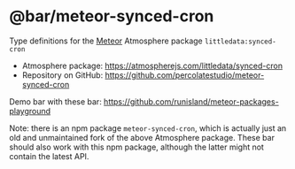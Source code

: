 # @bar/meteor-synced-cron

Type definitions for the [Meteor](https://www.meteor.com/) Atmosphere package `littledata:synced-cron`

-   Atmosphere package: https://atmospherejs.com/littledata/synced-cron
-   Repository on GitHub: https://github.com/percolatestudio/meteor-synced-cron

Demo bar with these bar: https://github.com/runisland/meteor-packages-playground

Note: there is an npm package `meteor-synced-cron`, which is actually just an old and unmaintained fork of the above Atmosphere package. These bar should also work with this npm package, although the latter might not contain the latest API.
